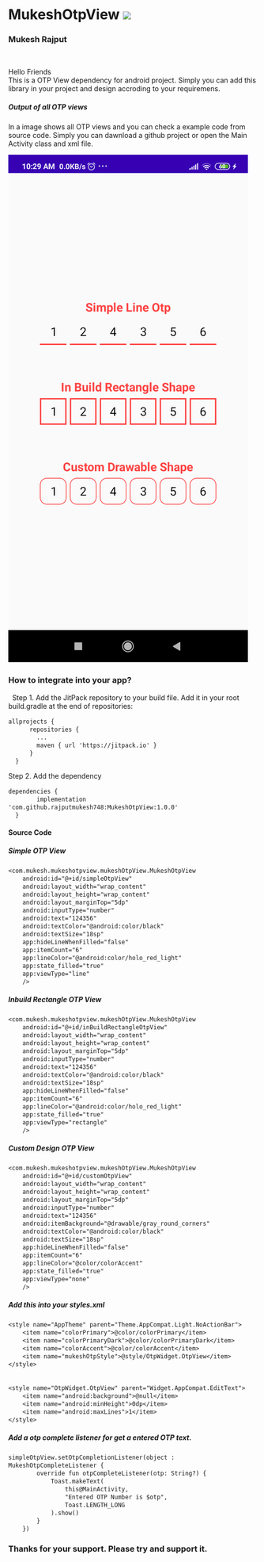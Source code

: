 # MukeshOtpView ![](https://jitpack.io/v/rajputmukesh748/MukeshOtpView.svg)

<h3> Mukesh Rajput </h3>
</br>

<p>
  Hello Friends
  </br>
  This is a OTP View dependency for android project. Simply you can add this library in your project and design accroding to your requiremens.
</p>


<h5>Output of all OTP views</h5>
<p>In a image shows all OTP views and you can check a example code from source code. Simply you can dawnload a github project or open the Main Activity class and xml file.</p>

![MukeshOtpView](https://github.com/rajputmukesh748/MukeshOtpView/blob/main/otp%20example%20output.png)



<h3>How to integrate into your app?</h3>
&nbsp;&nbsp;Step 1. Add the JitPack repository to your build file. Add it in your root build.gradle at the end of repositories:

    allprojects {
		  repositories {
		  	...
		  	maven { url 'https://jitpack.io' }
		  }
	  }
  
 
Step 2. Add the dependency

    dependencies {
	        implementation 'com.github.rajputmukesh748:MukeshOtpView:1.0.0'
	  }


<h4>Source Code</h4>

<h5>Simple OTP View</h5>

    <com.mukesh.mukeshotpview.mukeshOtpView.MukeshOtpView
        android:id="@+id/simpleOtpView"
        android:layout_width="wrap_content"
        android:layout_height="wrap_content"
        android:layout_marginTop="5dp"
        android:inputType="number"
        android:text="124356"
        android:textColor="@android:color/black"
        android:textSize="18sp"
        app:hideLineWhenFilled="false"
        app:itemCount="6"
        app:lineColor="@android:color/holo_red_light"
        app:state_filled="true"
        app:viewType="line"
        />


<h5>Inbuild Rectangle OTP View</h5>

    <com.mukesh.mukeshotpview.mukeshOtpView.MukeshOtpView
        android:id="@+id/inBuildRectangleOtpView"
        android:layout_width="wrap_content"
        android:layout_height="wrap_content"
        android:layout_marginTop="5dp"
        android:inputType="number"
        android:text="124356"
        android:textColor="@android:color/black"
        android:textSize="18sp"
        app:hideLineWhenFilled="false"
        app:itemCount="6"
        app:lineColor="@android:color/holo_red_light"
        app:state_filled="true"
        app:viewType="rectangle"
        />


<h5>Custom Design OTP View</h5>

    <com.mukesh.mukeshotpview.mukeshOtpView.MukeshOtpView
        android:id="@+id/customOtpView"
        android:layout_width="wrap_content"
        android:layout_height="wrap_content"
        android:layout_marginTop="5dp"
        android:inputType="number"
        android:text="124356"
        android:itemBackground="@drawable/gray_round_corners"
        android:textColor="@android:color/black"
        android:textSize="18sp"
        app:hideLineWhenFilled="false"
        app:itemCount="6"
        app:lineColor="@color/colorAccent"
        app:state_filled="true"
        app:viewType="none"
        />
        
        
<h5>Add this into your styles.xml</h5>

    <style name="AppTheme" parent="Theme.AppCompat.Light.NoActionBar">
        <item name="colorPrimary">@color/colorPrimary</item>
        <item name="colorPrimaryDark">@color/colorPrimaryDark</item>
        <item name="colorAccent">@color/colorAccent</item>
        <item name="mukeshOtpStyle">@style/OtpWidget.OtpView</item>
    </style>


    <style name="OtpWidget.OtpView" parent="Widget.AppCompat.EditText">
        <item name="android:background">@null</item>
        <item name="android:minHeight">0dp</item>
        <item name="android:maxLines">1</item>
    </style>


<h5>Add a otp complete listener for get a entered OTP text.</h5>

    simpleOtpView.setOtpCompletionListener(object : MukeshOtpCompleteListener {
            override fun otpCompleteListener(otp: String?) {
                Toast.makeText(
                    this@MainActivity,
                    "Entered OTP Number is $otp",
                    Toast.LENGTH_LONG
                ).show()
            }
        })


<b><h3>Thanks for your support. Please try and support it.</h3></b>
